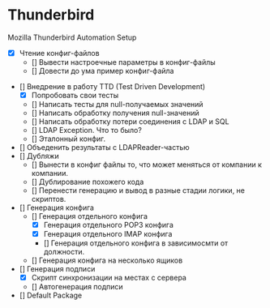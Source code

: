 Thunderbird
===========

Mozilla Thunderbird Automation Setup

- [x] Чтение конфиг-файлов
  - [] Вывести настроечные параметры в конфиг-файлы
  - [] Довести до ума пример конфиг-файла
- [] Внедрение в работу TTD (Test Driven Development)
  - [x] Попробовать свои тесты
  - [] Написать тесты для null-получаемых значений
  - [] Написать обработку получения null-значений
  - [] Написать обработку потери соединения с LDAP и SQL
  - [] LDAP Exception. Что то было?
  - [] Эталонный конфиг.
- [] Объеденить результаты c LDAPReader-частью
- [] Дубляжи
  - [] Вынести в конфиг файлы то, что может меняться от компании к компании.
  - [] Дублирование похожего кода
  - [] Перенести генерацию и вывод в разные стадии логики, не скриптов.
- [] Генерация конфига
  - [] Генерация отдельного конфига
    - [x] Генерация отдельного POP3 конфига
    - [x] Генерация отдельного IMAP конфига
    - [] Генерация отдельного конфига в зависимосмти от должности.
  - [] Генерация конфига на несколько ящиков
- [] Генерация подписи
  - [x] Скрипт синхронизации на местах с сервера
  - [] Автогенерация подписи
- [] Default Package 

    
